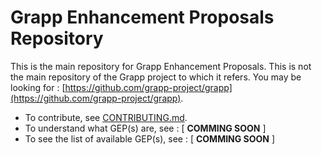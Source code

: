# Grapp Enhancement Proposals Repository

This is the main repository for Grapp Enhancement Proposals. This is not the main repository of the Grapp project to which it refers. You may be looking for : [https://github.com/grapp-project/grapp](https://github.com/grapp-project/grapp).

- To contribute, see [CONTRIBUTING.md](./CONTRIBUTING.md).
- To understand what GEP(s) are, see : [ __COMMING SOON__ ]
- To see the list of available GEP(s), see : [ __COMMING SOON__ ]